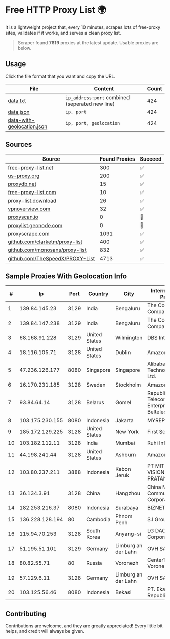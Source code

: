 
# Free HTTP Proxy List 🌍

It is a lightweight project that, every 10 minutes, scrapes lots of free-proxy sites, validates if it works, and serves a clean proxy list.


> Scraper found **7619** proxies at the latest update. Usable proxies are below.

## Usage

Click the file format that you want and copy the URL.


|File|Content|Count|
|----|-------|-----|
|[data.txt](https://raw.githubusercontent.com/themiralay/Proxy-List-World/master/data.txt)|`ip_address:port` combined (seperated new line)|424|
|[data.json](https://raw.githubusercontent.com/themiralay/Proxy-List-World/master/data.json)|`ip, port`|424|
|[data-with-geolocation.json](https://raw.githubusercontent.com/themiralay/Proxy-List-World/master/data-with-geolocation.json)|`ip, port, geolocation`|424|

## Sources

|Source|Found Proxies|Succeed|
|------|-------------|-------|
|[free-proxy-list.net](https://free-proxy-list.net)|300|✅|
|[us-proxy.org](https://www.us-proxy.org)|200|✅|
|[proxydb.net](http://proxydb.net)|15|✅|
|[free-proxy-list.com](https://free-proxy-list.com/?page=&port=&type%5B%5D=http&type%5B%5D=https&up_time=0&search=Search)|10|✅|
|[proxy-list.download](https://www.proxy-list.download/HTTP)|26|✅|
|[vpnoverview.com](https://vpnoverview.com/privacy/anonymous-browsing/free-proxy-servers)|32|✅|
|[proxyscan.io](https://www.proxyscan.io)|0|🚫|
|[proxylist.geonode.com](https://proxylist.geonode.com/api/proxy-list?limit=300&page=1&sort_by=lastChecked&sort_type=desc&protocols=http,https)|0|🚫|
|[proxyscrape.com](https://api.proxyscrape.com/v2/?request=displayproxies&protocol=http&timeout=10000&country=all&ssl=all&anonymity=all)|1091|✅|
|[github.com/clarketm/proxy-list](https://raw.githubusercontent.com/clarketm/proxy-list/master/proxy-list-raw.txt)|400|✅|
|[github.com/monosans/proxy-list](https://raw.githubusercontent.com/monosans/proxy-list/main/proxies/http.txt)|832|✅|
|[github.com/TheSpeedX/PROXY-List](https://raw.githubusercontent.com/TheSpeedX/PROXY-List/master/http.txt)|4713|✅|


## Sample Proxies With Geolocation Info

|#|Ip|Port|Country|City|Internet Service Provider|
|-|--|----|-------|----|-------------------------|
|1|139.84.145.23|3129|India|Bengaluru|The Constant Company, LLC|
|2|139.84.147.238|3129|India|Bengaluru|The Constant Company, LLC|
|3|68.168.91.228|3129|United States|Wilmington|DBS International|
|4|18.116.105.71|3128|United States|Dublin|Amazon.com, Inc.|
|5|47.236.126.177|8080|Singapore|Singapore|Alibaba (US) Technology Co., Ltd.|
|6|16.170.231.185|3128|Sweden|Stockholm|Amazon.com|
|7|93.84.64.14|3128|Belarus|Gomel|Republican Unitary Telecommunication Enterprise Beltelecom|
|8|103.175.230.155|8080|Indonesia|Jakarta|MYREPUBLIC|
|9|185.172.129.225|3128|United States|New York|First Server Limited|
|10|103.182.112.11|3128|India|Mumbai|Ruhi Infotech|
|11|44.198.241.44|3128|United States|Ashburn|Amazon.com|
|12|103.80.237.211|3888|Indonesia|Kebon Jeruk|PT MITRA VISIONER PRATAMA|
|13|36.134.3.91|3128|China|Hangzhou|China Mobile Communications Corporation|
|14|182.253.216.37|8080|Indonesia|Surabaya|BIZNET|
|15|136.228.128.194|80|Cambodia|Phnom Penh|S.I Group|
|16|115.94.70.253|3128|South Korea|Anyang-si|LG DACOM Corporation|
|17|51.195.51.101|3129|Germany|Limburg an der Lahn|OVH SAS|
|18|80.82.55.71|80|Russia|Voronezh|CenterTelecom Voronezh ISP|
|19|57.129.6.11|3128|Germany|Limburg an der Lahn|OVH SAS|
|20|103.125.56.46|8080|Indonesia|Bekasi|PT. Eka Mas Republik|



## Contributing

Contributions are welcome, and they are greatly appreciated! Every
little bit helps, and credit will always be given.

